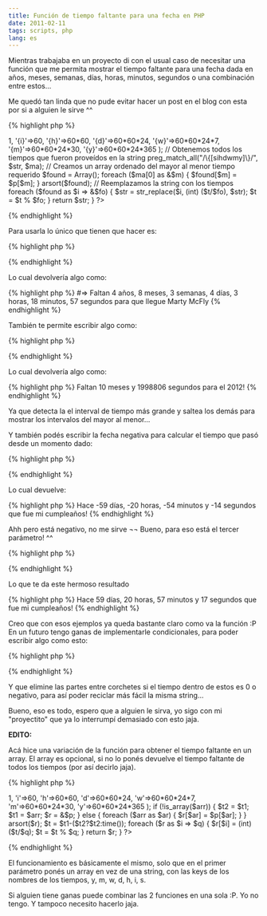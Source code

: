 ```yaml
---
title: Función de tiempo faltante para una fecha en PHP
date: 2011-02-11
tags: scripts, php
lang: es
---
```

Mientras trabajaba en un proyecto di con el usual caso de necesitar una función que me permita mostrar el tiempo faltante para una fecha dada en años, meses, semanas, días, horas, minutos, segundos o una combinación entre estos...

Me quedó tan linda que no pude evitar hacer un post en el blog con esta por si a alguien le sirve ^^

{% highlight php %}
<?php
function dateTo($str, $t1, $t2 = false) {
	// Si nos dan un segundo parámetros calculamos el tiempo entre dos fechas
	$t = $t1-($t2?$t2:time());

	// Un array con todos los reemplazos que vamos a usar
	$p = array(
		'{s}'=>1,
		'{i}'=>60,
		'{h}'=>60*60,
		'{d}'=>60*60*24,
		'{w}'=>60*60*24*7,
		'{m}'=>60*60*24*30,
		'{y}'=>60*60*24*365
	);

	// Obtenemos todos los tiempos que fueron proveídos en la string
	preg_match_all("/\{[sihdwmy]\}/", $str, $ma);

	// Creamos un array ordenado del mayor al menor tiempo requerido
	$found = Array();
	foreach ($ma[0] as &$m) {
		$found[$m] = $p[$m];
	}
	arsort($found);

	// Reemplazamos la string con los tiempos
	foreach ($found as $i => &$fo) {
		$str = str_replace($i, (int) ($t/$fo), $str);
		$t = $t % $fo;
	}

	return $str;
}
?>
{% endhighlight %}

Para usarla lo único que tienen que hacer es:

{% highlight php %}
<?php
dateTo("Faltan {y} años, {m} meses, {w} semanas, {d} días, {h} horas, {i} minutos y {s} segundos para llegue Marty McFly", strtotime("2015-10-21"));
?>
{% endhighlight %}

Lo cual devolvería algo como:

{% highlight php %}
#=> Faltan 4 años, 8 meses, 3 semanas, 4 días, 3 horas, 18 minutos, 57 segundos para que llegue Marty McFly
{% endhighlight %}

También te permite escribir algo como:

{% highlight php %}
<?php
dateTo("Faltan {m} meses y {s} segundos para el 2012!", strtotime("2012-1-1"));
?>
{% endhighlight %}

Lo cual devolvería algo como:

{% highlight php %}
Faltan 10 meses y 1998806 segundos para el 2012!
{% endhighlight %}

Ya que detecta la el interval de tiempo más grande y saltea los demás para mostrar los intervalos del mayor al menor...

Y también podés escribir la fecha negativa para calcular el tiempo que pasó desde un momento dado:

{% highlight php %}
<?php
dateTo("Hace {d} días, {h} horas, {i} minutos y {s} segundos que fue mi cumpleaños!", strtotime("2010/12/14"));
?>
{% endhighlight %}

Lo cual devuelve:

{% highlight php %}
Hace -59 días, -20 horas, -54 minutos y -14 segundos que fue mi cumpleaños!
{% endhighlight %}

Ahh pero está negativo, no me sirve &not;&not;
Bueno, para eso está el tercer parámetro! ^^

{% highlight php %}
<?php
dateTo("Hace {d} días, {h} horas, {i} minutos y {s} segundos que fue mi cumpleaños!", time(), strtotime("2010/12/14"));
?>
{% endhighlight %}

Lo que te da este hermoso resultado

{% highlight php %}
Hace 59 días, 20 horas, 57 minutos y 17 segundos que fue mi cumpleaños!
{% endhighlight %}

Creo que con esos ejemplos ya queda bastante claro como va la función :P
En un futuro tengo ganas de implementarle condicionales, para poder escribir algo como esto:

{% highlight php %}
<?php
dateTo("[Faltan [{m} meses, ][{d} días, ][{h} horas, ][{i} minutos y ][{s} segundos para año nuevo!]]Feliz año nuevo!", strtotime("2012/1/1"));
?>
{% endhighlight %}

Y que elimine las partes entre corchetes si el tiempo dentro de estos es 0 o negativo, para así poder reciclar más fácil la misma string...

Bueno, eso es todo, espero que a alguien le sirva, yo sigo con mi "proyectito" que ya lo interrumpí demasiado con esto jaja.

**EDITO:**

Acá hice una variación de la función para obtener el tiempo faltante en un array. El array es opcional, si no lo ponés devuelve el tiempo faltante de todos los tiempos (por así decirlo jaja).

{% highlight php %}
<?php
function dateToArray($arr, $t1 = false, $t2 = false) {
	$p = array(
		's'=>1,
		'i'=>60,
		'h'=>60*60,
		'd'=>60*60*24,
		'w'=>60*60*24*7,
		'm'=>60*60*24*30,
		'y'=>60*60*24*365
	);

	if (!is_array($arr)) {
		$t2 = $t1;
		$t1 = $arr;
		$r = &$p;
	}
	else {
		foreach ($arr as $ar) {
			$r[$ar] = $p[$ar];
		}
	}

	arsort($r);

	$t = $t1-($t2?$t2:time());
	foreach ($r as $i => $q) {
		$r[$i] = (int) ($t/$q);
		$t = $t % $q;
	}

	return $r;
}
?>
{% endhighlight %}

El funcionamiento es básicamente el mismo, solo que en el primer parámetro ponés un array en vez de una string, con las keys de los nombres de los tiempos, y, m, w, d, h, i, s.

Si alguien tiene ganas puede combinar las 2 funciones en una sola :P.
Yo no tengo. Y tampoco necesito hacerlo jaja.

